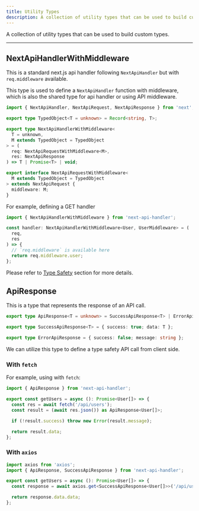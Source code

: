 ```yaml
---
title: Utility Types
description: A collection of utility types that can be used to build custom types.
---
```


A collection of utility types that can be used to build custom types.

---

## NextApiHandlerWithMiddleware

This is a standard next.js api handler following `NextApiHandler` but with `req.middleware` available.

This type is used to define a `NextApiHandler` function with middleware, which is also the shared type for api handler or using API middleware.

```ts
import { NextApiHandler, NextApiRequest, NextApiResponse } from 'next';

export type TypedObject<T = unknown> = Record<string, T>;

export type NextApiHandlerWithMiddleware<
  T = unknown,
  M extends TypedObject = TypedObject
> = (
  req: NextApiRequestWithMiddleware<M>,
  res: NextApiResponse
) => T | Promise<T> | void;

export interface NextApiRequestWithMiddleware<
  M extends TypedObject = TypedObject
> extends NextApiRequest {
  middleware: M;
}
```

For example, defining a GET handler

```ts
import { NextApiHandlerWithMiddleware } from 'next-api-handler';

const handler: NextApiHandlerWithMiddleware<User, UserMiddleware> = (
  req,
  res
) => {
  // `req.middleware` is available here
  return req.middleware.user;
};
```

Please refer to [Type Safety](/docs/restful-api#type-safety) section for more details.

## ApiResponse

This is a type that represents the response of an API call.

```ts
export type ApiResponse<T = unknown> = SuccessApiResponse<T> | ErrorApiResponse;

export type SuccessApiResponse<T> = { success: true; data: T };

export type ErrorApiResponse = { success: false; message: string };
```

We can utilize this type to define a type safety API call from client side.

### With `fetch`

For example, using with `fetch`:

```ts
import { ApiResponse } from 'next-api-handler';

export const getUsers = async (): Promise<User[]> => {
  const res = await fetch('/api/users');
  const result = (await res.json()) as ApiResponse<User[]>;

  if (!result.success) throw new Error(result.message);

  return result.data;
};
```

### With `axios`

```ts
import axios from 'axios';
import { ApiResponse, SuccessApiResponse } from 'next-api-handler';

export const getUsers = async (): Promise<User[]> => {
  const response = await axios.get<SuccessApiResponse<User[]>>('/api/users');

  return response.data.data;
};
```
